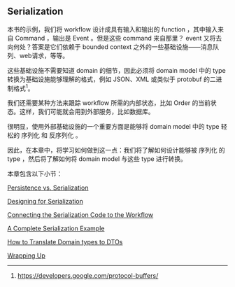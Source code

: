 ## Serialization

本书的示例，我们将 workflow 设计成具有输入和输出的 function ，其中输入来自 Command ，输出是 Event 。但是这些 command 来自那里？ event 又将去向何处？答案是它们依赖于 bounded context 之外的一些基础设施——消息队列、web请求，等等。

这些基础设施不需要知道 domain 的细节，因此必须将 domain model 中的 type 转换为基础设施能够理解的格式，例如 JSON、XML 或类似于 protobuf 的二进制格式<sup>1</sup>。

我们还需要某种方法来跟踪 workflow 所需的内部状态，比如 Order 的当前状态。这样，我们可能就会用到外部服务，比如数据库。

很明显，使用外部基础设施的一个重要方面是能够将 domain model 中的 type 轻松的 序列化 和 反序列化 。

因此，在本章中，将学习如何做到这一点：我们将了解如何设计能够被 序列化 的 type ，然后将了解如何将 domain model 与这些 type 进行转换。

本章包含以下小节：

[Persistence vs. Serialization](./Persistence-vs-Serialization.md)  

[Designing for Serialization](./Designing-for-Serialization.md)  

[Connecting the Serialization Code to the Workflow](./Connecting-the-Serialization-Code-to-the-Workflow.md)  

[A Complete Serialization Example](./A-Complete-Serialization-Example.md)  

[How to Translate Domain types to DTOs](./How-to-Translate-Domain-types-to-DTOs.md)  

[Wrapping Up](./Wrapping-Up.md)  


---
1.  https://developers.google.com/protocol-buffers/